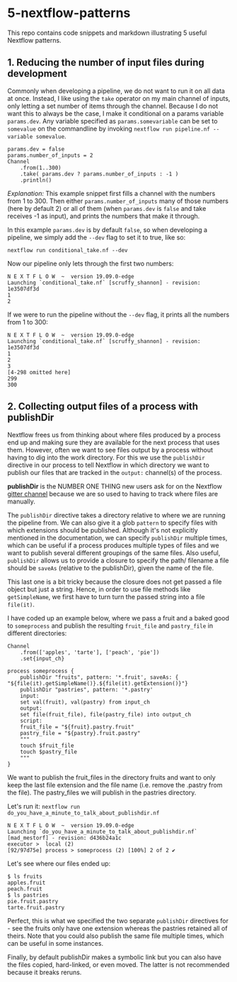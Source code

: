 # 5-nextflow-patterns
This repo contains code snippets and markdown illustrating 5 useful Nextflow patterns.

## 1. Reducing the number of input files during development
Commonly when developing a pipeline, we do not want to run it on all data at once. 
Instead, I like using the `take` operator on my main channel of inputs, only letting a set number of items through the channel.
Because I do not want this to always be the case, I make it conditional on a params variable `params.dev`.
Any variable specified as `params.somevariable` can be set to `somevalue` on the commandline by invoking `nextflow run pipeline.nf --variable somevalue`.
```
params.dev = false
params.number_of_inputs = 2
Channel
    .from(1..300)
    .take( params.dev ? params.number_of_inputs : -1 )
    .println() 
```
*Explanation:*
This example snippet first fills a channel with the numbers from 1 to 300.
Then either `params.number_of_inputs` many of those numbers (here by default 2) or all of them (when `params.dev` is `false` and take receives -1 as input), and prints the numbers that make it through.

In this example `params.dev` is by default `false`, so when developing a pipeline, we simply add the `--dev` flag to set it to true, like so:

`nextflow run conditional_take.nf --dev`

Now our pipeline only lets through the first two numbers:
```
N E X T F L O W  ~  version 19.09.0-edge
Launching `conditional_take.nf` [scruffy_shannon] - revision: 1e3507df3d
1
2
```
If we were to run the pipeline without the `--dev` flag, it prints all the numbers from 1 to 300:
```
N E X T F L O W  ~  version 19.09.0-edge
Launching `conditional_take.nf` [scruffy_shannon] - revision: 1e3507df3d
1
2
3
[4-298 omitted here]
299
300
```
## 2. Collecting output files of a process with publishDir
Nextflow frees us from thinking about where files produced by a process end up and making sure they are available for the next process that uses them. 
However, often we want to see files output by a process without having to dig into the work directory. 
For this we use the `publishDir` directive in our process to tell Nextflow in which directory we want to publish our files that are tracked in the `output:` channel(s) of the process. 

**publishDir** is the NUMBER ONE THING new users ask for on the Nextflow [gitter channel](https://gitter.im/nextflow-io/nextflow) because we are so used to having to track where files are manually.

The `publishDir` directive takes a directory relative to where we are running the pipeline from. 
We can also give it a glob `pattern` to specify files with which extensions should be published. 
Although it's not explicitly mentioned in the documentation, we can specify `publishDir` multiple times, which can be useful if a process produces multiple types of files and we want to publish several different groupings of the same files.
Also useful, `publishDir` allows us to provide a closure to specify the path/ filename a file should be `saveAs` (relative to the publishDir), given the name of the file.

This last one is a bit tricky because the closure does not get passed a file object but just a string.
Hence, in order to use file methods like `getSimpleName`, we first have to turn turn the passed string into a file `file(it)`.

I have coded up an example below, where we pass a fruit and a baked good to `someprocess` and publish the resulting `fruit_file` and `pastry_file` in different directories:
```
Channel
    .from(['apples', 'tarte'], ['peach', 'pie'])
    .set{input_ch}

process someprocess {
    publishDir "fruits", pattern: '*.fruit', saveAs: { "${file(it).getSimpleName()}.${file(it).getExtension()}"}
    publishDir "pastries", pattern: '*.pastry'
    input:
    set val(fruit), val(pastry) from input_ch
    output:
    set file(fruit_file), file(pastry_file) into output_ch
    script:
    fruit_file = "${fruit}.pastry.fruit"
    pastry_file = "${pastry}.fruit.pastry"
    """
    touch $fruit_file
    touch $pastry_file
    """
}
```
We want to publish the fruit\_files in the directory fruits and want to only keep the last file extension and the file name (i.e. remove the .pastry from the file).
The pastry\_files we will publish in the pastries directory.

Let's run it:
`nextflow run do_you_have_a_minute_to_talk_about_publishdir.nf`

```
N E X T F L O W  ~  version 19.09.0-edge
Launching `do_you_have_a_minute_to_talk_about_publishdir.nf` [mad_mestorf] - revision: d436b24a1c
executor >  local (2)
[92/97d75e] process > someprocess (2) [100%] 2 of 2 ✔
```

Let's see where our files ended up:
```
$ ls fruits
apples.fruit
peach.fruit
$ ls pastries
pie.fruit.pastry
tarte.fruit.pastry
```
Perfect, this is what we specified the two separate `publishDir` directives for - see the fruits only have one extension whereas the pastries retained all of theirs.
Note that you could also publish the same file multiple times, which can be useful in some instances.

Finally, by default publishDir makes a symbolic link but you can also have the files copied, hard-linked, or even moved. 
The latter is not recommended because it breaks reruns.



